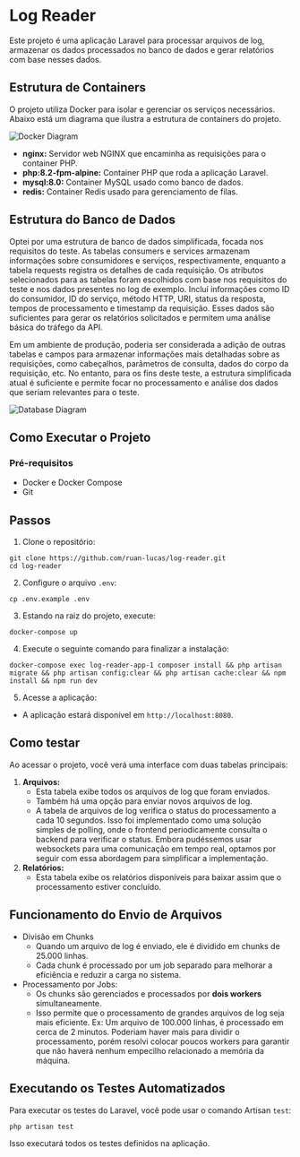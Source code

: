 # Log Reader
Este projeto é uma aplicação Laravel para processar arquivos de log, armazenar os dados processados no banco de dados e gerar relatórios com base nesses dados.


## Estrutura de Containers
O projeto utiliza Docker para isolar e gerenciar os serviços necessários. Abaixo está um diagrama que ilustra a estrutura de containers do projeto.

![Docker Diagram](https://kroki.io/plantuml/svg/eNptUT1Pw0AM3f0rrEwwBEVMUQbUoUJdikAqU5XBJKaJkvvo-aJSof53LpeWtAhPd37Pfs82LMST84PqAaRrtSVHCvtWsz9aRuN8YwC0qRmTpak6drgy4hP8BgxxA7ywPxjXXbAxtnrX6q-Cehs6lkiCMTHjtrFF_vCYflqVXrFCeuaoo-z7wMoiFH8z6Lhu5VogJuCPgxLT9CmqlVhg8mzcgVwduPuBxUtyY-hMjkKRviRPHySMldGaK98a_W9FlI4VbwMPjIo07Vix9hP9BCeAqjdDjcm4RVxT1QTfl41t34VdOZKm19T1PEDoutpsXn89450N18E8y7P7BG7GnIrnArFGC4cpYcG6Hm_9A9U7l8Q=)

- __nginx:__ Servidor web NGINX que encaminha as requisições para o container PHP.
- __php:8.2-fpm-alpine:__ Container PHP que roda a aplicação Laravel.
- __mysql:8.0:__ Container MySQL usado como banco de dados.
- __redis:__ Container Redis usado para gerenciamento de filas.

## Estrutura do Banco de Dados

Optei por uma estrutura de banco de dados simplificada, focada nos requisitos do teste. As tabelas consumers e services armazenam informações sobre consumidores e serviços, respectivamente, enquanto a tabela requests registra os detalhes de cada requisição. Os atributos selecionados para as tabelas foram escolhidos com base nos requisitos do teste e nos dados presentes no log de exemplo. Incluí informações como ID do consumidor, ID do serviço, método HTTP, URI, status da resposta, tempos de processamento e timestamp da requisição. Esses dados são suficientes para gerar os relatórios solicitados e permitem uma análise básica do tráfego da API.

Em um ambiente de produção, poderia ser considerada a adição de outras tabelas e campos para armazenar informações mais detalhadas sobre as requisições, como cabeçalhos, parâmetros de consulta, dados do corpo da requisição, etc. No entanto, para os fins deste teste, a estrutura simplificada atual é suficiente e permite focar no processamento e análise dos dados que seriam relevantes para o teste.

![Database Diagram](https://kroki.io/plantuml/svg/eNrFk8FuwjAMhu95iohLt2nwAFOFOO2yh4hCY1pLbQqOs4Fg7z43tGWwHtB22KWN_TvJ5z-JWgW2xLGplarQgS6QihqUAs_IBz0rWh9iAxRm2gY9RvqotH5Cp1_0Gkv0rPO8BA9kGdxyKeJ8Lp8YU0n65Xn0uIuQ1IKgqzSWRWZsQDCabTdj66aEzwtRAHrHAs5AQ_CPPASySOAzzxDcyTP4aa7BXt9SSd_ctNgAV22XDkzoyw6V8HsooByDZGR3CXsy0_UwJrfU7g_XqVIIP-xNMl2SKXv-4FvdlmaDNRiBkBMM_Yn-TN_p5dpyURl0kx6Aj81D1i8pWvassw16DBW4NLaypcseZQ4QtWQEONiyc4Bhz7_r9PJaTqfFoj2Ot0ON1_ZWUCvwLr3GYfAF6h01Bw==)

## Como Executar o Projeto

### Pré-requisitos
- Docker e Docker Compose
- Git

## Passos
1. Clone o repositório:
```
git clone https://github.com/ruan-lucas/log-reader.git
cd log-reader
```
2. Configure o arquivo `.env`:
```
cp .env.example .env
```
3. Estando na raiz do projeto, execute:
```
docker-compose up
```
4. Execute o seguinte comando para finalizar a instalação:
````
docker-compose exec log-reader-app-1 composer install && php artisan migrate && php artisan config:clear && php artisan cache:clear && npm install && npm run dev
````
5. Acesse a aplicação:
-  A aplicação estará disponível em `http://localhost:8080`.

## Como testar
Ao acessar o projeto, você verá uma interface com duas tabelas principais:
1. __Arquivos:__
    - Esta tabela exibe todos os arquivos de log que foram enviados.
    - Também há uma opção para enviar novos arquivos de log.
    - A tabela de arquivos de log verifica o status do processamento a cada 10 segundos. Isso foi implementado como uma solução simples de polling, onde o frontend periodicamente consulta o backend para verificar o status. Embora pudéssemos usar websockets para uma comunicação em tempo real, optamos por seguir com essa abordagem para simplificar a implementação.
2. __Relatórios:__
    - Esta tabela exibe os relatórios disponíveis para baixar assim que o processamento estiver concluído.

## Funcionamento do Envio de Arquivos
- Divisão em Chunks
    - Quando um arquivo de log é enviado, ele é dividido em chunks de 25.000 linhas.
    - Cada chunk é processado por um job separado para melhorar a eficiência e reduzir a carga no sistema.
- Processamento por Jobs:
    - Os chunks são gerenciados e processados por __dois workers__ simultaneamente.
    - Isso permite que o processamento de grandes arquivos de log seja mais eficiente. Ex: Um arquivo de 100.000 linhas, é processado em cerca de 2 minutos. Poderiam haver mais para dividir o processamento, porém resolvi colocar poucos workers para garantir que não haverá nenhum empecilho relacionado a memória da máquina.

## Executando os Testes Automatizados
Para executar os testes do Laravel, você pode usar o comando Artisan `test`:

```
php artisan test
```
Isso executará todos os testes definidos na aplicação.